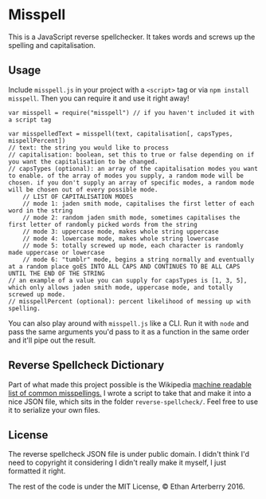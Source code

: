 # Misspell
This is a JavaScript reverse spellchecker. It takes words and screws up the spelling and capitalisation.

## Usage
Include `misspell.js` in your project with a `<script>` tag or via `npm install misspell`. Then you can require it and use it right away!

```
var misspell = require("misspell") // if you haven't included it with a script tag

var misspelledText = misspell(text, capitalisation[, capsTypes, mispellPercent])
// text: the string you would like to process
// capitalisation: boolean, set this to true or false depending on if you want the capitalisation to be changed.
// capsTypes (optional): an array of the capitalisation modes you want to enable. of the array of modes you supply, a random mode will be chosen. if you don't supply an array of specific modes, a random mode will be chosen out of every possible mode.
    // LIST OF CAPITALISATION MODES
    // mode 1: jaden smith mode, capitalises the first letter of each word in the string
    // mode 2: random jaden smith mode, sometimes capitalises the first letter of randomly picked words from the string
    // mode 3: uppercase mode, makes whole string uppercase
    // mode 4: lowercase mode, makes whole string lowercase
    // mode 5: totally screwed up mode, each character is randomly made uppercase or lowercase
    // mode 6: "tumblr" mode, begins a string normally and eventually at a random place goES INTO ALL CAPS AND CONTINUES TO BE ALL CAPS UNTIL THE END OF THE STRING
// an example of a value you can supply for capsTypes is [1, 3, 5], which only allows jaden smith mode, uppercase mode, and totally screwed up mode.
// misspellPercent (optional): percent likelihood of messing up with spelling.
```

You can also play around with `misspell.js` like a CLI. Run it with `node` and pass the same arguments you'd pass to it as a function in the same order and it'll pipe out the result.

## Reverse Spellcheck Dictionary
Part of what made this project possible is the Wikipedia [machine readable list of common misspellings.](https://en.wikipedia.org/wiki/Wikipedia:Lists_of_common_misspellings/For_machines) I wrote a script to take that and make it into a nice JSON file, which sits in the folder `reverse-spellcheck/`. Feel free to use it to serialize your own files.

## License
The reverse spellcheck JSON file is under public domain. I didn't think I'd need to copyright it considering I didn't really make it myself, I just formatted it right.

The rest of the code is under the MIT License, © Ethan Arterberry 2016.